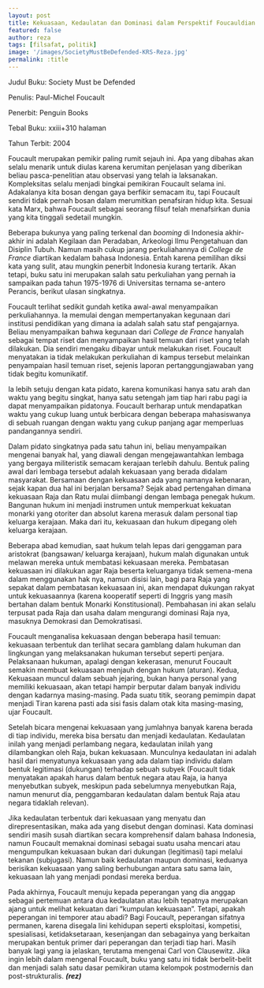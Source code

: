```yaml
---
layout: post
title: Kekuasaan, Kedaulatan dan Dominasi dalam Perspektif Foucauldian
featured: false
author: reza
tags: [filsafat, politik]
image: '/images/SocietyMustBeDefended-KRS-Reza.jpg'
permalink: :title
---
```


Judul Buku: Society Must be Defended

Penulis: Paul-Michel Foucault

Penerbit: Penguin Books

Tebal Buku: xxiii+310 halaman

Tahun Terbit: 2004

Foucault merupakan pemikir paling rumit sejauh ini. Apa yang dibahas akan selalu menarik untuk diulas karena kerumitan penjelasan yang diberikan beliau pasca-penelitian atau observasi yang telah ia laksanakan. Kompleksitas selalu menjadi bingkai pemikiran Foucault selama ini. Adakalanya kita bosan dengan gaya berfikir semacam itu, tapi Foucault sendiri tidak pernah bosan dalam merumitkan penafsiran hidup kita. Sesuai kata Marx, bahwa Foucault sebagai seorang filsuf telah menafsirkan dunia yang kita tinggali sedetail mungkin.

Beberapa bukunya yang paling terkenal dan _booming_ di Indonesia akhir-akhir ini adalah Kegilaan dan Peradaban, Arkeologi Ilmu Pengetahuan dan Disiplin Tubuh. Namun masih cukup jarang perkuliahannya di _College de France_ diartikan kedalam bahasa Indonesia. Entah karena pemilihan diksi kata yang sulit, atau mungkin penerbit Indonesia kurang tertarik. Akan tetapi, buku satu ini merupakan salah satu perkuliahan yang pernah ia sampaikan pada tahun 1975-1976 di Universitas ternama se-antero Perancis, berikut ulasan singkatnya.

Foucault terlihat sedikit gundah ketika awal-awal menyampaikan perkuliahannya. Ia memulai dengan mempertanyakan kegunaan dari institusi pendidikan yang dimana ia adalah salah satu staf pengajarnya. Beliau menyampaikan bahwa kegunaan dari _College de France_ hanyalah sebagai tempat riset dan menyampaikan hasil temuan dari riset yang telah dilakukan. Dia sendiri mengaku dibayar untuk melakukan riset. Foucault menyatakan ia tidak melakukan perkuliahan di kampus tersebut melainkan penyampaian hasil temuan riset, sejenis laporan pertanggungjawaban yang tidak begitu komunikatif.

Ia lebih setuju dengan kata pidato, karena komunikasi hanya satu arah dan waktu yang begitu singkat, hanya satu setengah jam tiap hari rabu pagi ia dapat menyampaikan pidatonya. Foucault berharap untuk mendapatkan waktu yang cukup luang untuk berbicara dengan beberapa mahasiswanya di sebuah ruangan dengan waktu yang cukup panjang agar memperluas pandangannya sendiri.

Dalam pidato singkatnya pada satu tahun ini, beliau menyampaikan mengenai banyak hal, yang diawali dengan mengejawantahkan lembaga yang bergaya militeristik semacam kerajaan terlebih dahulu. Bentuk paling awal dari lembaga tersebut adalah kekuasaan yang berada didalam masyarakat. Bersamaan dengan kekuasaan ada yang namanya kebenaran, sejak kapan dua hal ini berjalan bersama? Sejak abad pertengahan dimana kekuasaan Raja dan Ratu mulai diimbangi dengan lembaga penegak hukum. Bangunan hukum ini menjadi instrumen untuk memperkuat kekuatan monarki yang otoriter dan absolut karena merasuk dalam personal tiap keluarga kerajaan. Maka dari itu, kekuasaan dan hukum dipegang oleh keluarga kerajaan.

Beberapa abad kemudian, saat hukum telah lepas dari genggaman para aristokrat (bangsawan/ keluarga kerajaan), hukum malah digunakan untuk melawan mereka untuk membatasi kekuasaan mereka. Pembatasan kekuasaan ini dilakukan agar Raja beserta keluarganya tidak semena-mena dalam menggunakan hak nya, namun disisi lain, bagi para Raja yang sepakat dalam pembatasan kekuasaan ini, akan mendapat dukungan rakyat untuk kekuasaannya (karena kooperatif seperti di Inggris yang masih bertahan dalam bentuk Monarki Konstitusional). Pembahasan ini akan selalu terpusat pada Raja dan usaha dalam mengurangi dominasi Raja nya, masuknya Demokrasi dan Demokratisasi.

Foucault menganalisa kekuasaan dengan beberapa hasil temuan: kekuasaan terbentuk dan terlihat secara gamblang dalam hukuman dan lingkungan yang melaksanakan hukuman tersebut seperti penjara. Pelaksanaan hukuman, apalagi dengan kekerasan, menurut Foucault semakin membuat kekuasaan menjauh dengan hukum (aturan). Kedua, Kekuasaan muncul dalam sebuah jejaring, bukan hanya personal yang memiliki kekuasaan, akan tetapi hampir berputar dalam banyak individu dengan kadarnya masing-masing. Pada suatu titik, seorang pemimpin dapat menjadi Tiran karena pasti ada sisi fasis dalam otak kita masing-masing, ujar Foucault.

Setelah bicara mengenai kekuasaan yang jumlahnya banyak karena berada di tiap individu, mereka bisa bersatu dan menjadi kedaulatan. Kedaulatan inilah yang menjadi perlambang negara, kedaulatan inilah yang dilambangkan oleh Raja, bukan kekuasaan. Munculnya kedaulatan ini adalah hasil dari menyatunya kekuasaan yang ada dalam tiap individu dalam bentuk legitimasi (dukungan) terhadap sebuah subyek (Foucault tidak menyatakan apakah harus dalam bentuk negara atau Raja, ia hanya menyebutkan subyek, meskipun pada sebelumnya menyebutkan Raja, namun menurut dia, penggambaran kedaulatan dalam bentuk Raja atau negara tidaklah relevan).

Jika kedaulatan terbentuk dari kekuasaan yang menyatu dan direpresentasikan, maka ada yang disebut dengan dominasi. Kata dominasi sendiri masih susah diartikan secara komprehensif dalam bahasa Indonesia, namun Foucault memaknai dominasi sebagai suatu usaha mencari atau mengumpulkan kekuasaan bukan dari dukungan (legitimasi) tapi melalui tekanan (subjugasi). Namun baik kedaulatan maupun dominasi, keduanya berisikan kekuasaan yang saling berhubungan antara satu sama lain, kekuasaan lah yang menjadi pondasi mereka berdua.

Pada akhirnya, Foucault menuju kepada peperangan yang dia anggap sebagai pertemuan antara dua kedaulatan atau lebih tepatnya merupakan ajang untuk melihat kekuatan dari “kumpulan kekuasaan”. Tetapi, apakah peperangan ini temporer atau abadi? Bagi Foucault, peperangan sifatnya permanen, karena disegala lini kehidupan seperti eksploitasi, kompetisi, spesialisasi, ketidaksetaraan, kesenjangan dan sebagainya yang berkaitan merupakan bentuk primer dari peperangan dan terjadi tiap hari. Masih banyak lagi yang ia jelaskan, terutama mengenai Carl von Clausewitz. Jika ingin lebih dalam mengenal Foucault, buku yang satu ini tidak berbelit-belit dan menjadi salah satu dasar pemikiran utama kelompok postmodernis dan post-strukturalis. **_(rez)_**

